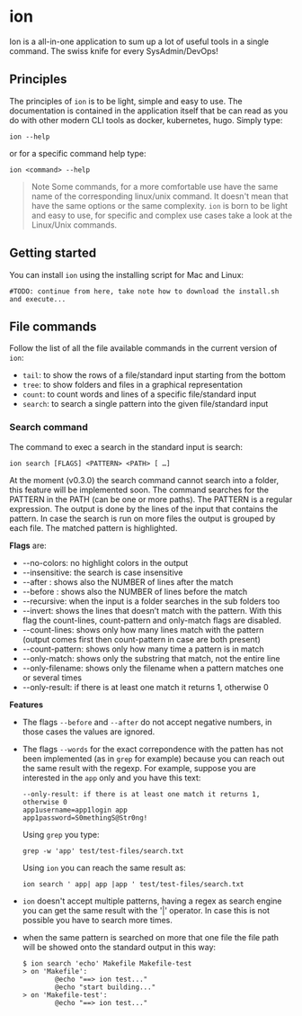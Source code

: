 # ion
Ion is a all-in-one application to sum up a lot of useful tools in a single command. The swiss knife for every SysAdmin/DevOps!

## Principles

The principles of `ion` is to be light, simple and easy to use. The documentation is contained in the application itself
that be can read as you do with other modern CLI tools as docker, kubernetes, hugo. Simply type:

```shell
ion --help
```

or for a specific command help type:

```shell
ion <command> --help
```

> Note
Some commands, for a more comfortable use have the same name of the corresponding linux/unix command. It doesn't mean that have
the same options or the same complexity. `ion` is born to be light and easy to use, for specific and complex use cases take a look at the
Linux/Unix commands.

## Getting started

You can install `ion` using the installing script for Mac and Linux:

```shell
#TODO: continue from here, take note how to download the install.sh and execute...
```

## File commands

Follow the list of all the file available commands in the current version of `ion`:
- `tail`: to show the rows of a file/standard input starting from the bottom
- `tree`: to show folders and files in a graphical representation
- `count`: to count words and lines of a specific file/standard input
- `search`: to search a single pattern into the given file/standard input

### Search command
The command to exec a search in the standard input is search:

```shell
ion search [FLAGS] <PATTERN> <PATH> [ …]
```

At the moment (v0.3.0) the search command cannot search into a folder, this feature will be implemented soon.
The command searches for the PATTERN in the PATH (can be one or more paths). The PATTERN is a regular expression.
The output is done by the lines of the input that contains the pattern. In case the search is run on more files the output is grouped by each file. The matched pattern is highlighted.

**Flags** are:
- --no-colors: no highlight colors in the output
- --insensitive: the search is case insensitive
- --after <NUMBER>: shows also the NUMBER of lines after the match
- --before <NUMBER>: shows also the NUMBER of lines before the match 
- --recursive: when the input is a folder searches in the sub folders too
- --invert: shows the lines that doesn’t match with the pattern. With this flag the count-lines, count-pattern and only-match flags are disabled.
- --count-lines: shows only how many lines match with the pattern (output comes first then count-pattern in case are both present)
- --count-pattern: shows only how many time a pattern is in match
- --only-match: shows only the substring that match, not the entire line
- --only-filename: shows only the filename when a pattern matches one or several times
- --only-result: if there is at least one match it returns 1, otherwise 0

**Features**

- The flags `--before` and `--after` do not accept negative numbers, in those cases the values are ignored.

- The flags `--words` for the exact correpondence with the patten has not been implemented (as in `grep` for example) because
you can reach out the same result with the regexp. For example, suppose you are interested in the `app` only and you have this
text:

  ```shell
  --only-result: if there is at least one match it returns 1, otherwise 0
  app1username=app1login app
  app1password=S0methingS@Str0ng!
  ```

  Using `grep` you type:

  ```shell
  grep -w 'app' test/test-files/search.txt
  ```

  Using `ion` you can reach the same result as:

  ```shell
  ion search ' app| app |app ' test/test-files/search.txt
  ```

- `ion` doesn't accept multiple patterns, having a regex as search engine you can get the same result with the '|' operator. In case this is not possible you have to search more times.
- when the same pattern is searched on more that one file the file path will be showed onto the standard output in this way:

  ```shell
  $ ion search 'echo' Makefile Makefile-test
  > on 'Makefile':
          @echo "==> ion test..."
          @echo "start building..."
  > on 'Makefile-test':
          @echo "==> ion test..."
  ```
